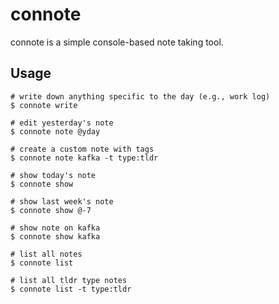 # connote

connote is a simple console-based note taking tool.

## Usage

```shell
# write down anything specific to the day (e.g., work log)
$ connote write

# edit yesterday's note
$ connote note @yday

# create a custom note with tags 
$ connote note kafka -t type:tldr

# show today's note
$ connote show

# show last week's note
$ connote show @-7

# show note on kafka
$ connote show kafka

# list all notes
$ connote list

# list all tldr type notes
$ connote list -t type:tldr
```

